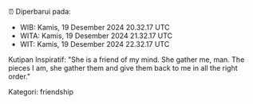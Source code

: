 ⏰ Diperbarui pada:
- WIB: Kamis, 19 Desember 2024 20.32.17 UTC
- WITA: Kamis, 19 Desember 2024 21.32.17 UTC
- WIT: Kamis, 19 Desember 2024 22.32.17 UTC

Kutipan Inspiratif:
"She is a friend of my mind. She gather me, man. The pieces I am, she gather them and give them back to me in all the right order."


Kategori: friendship


